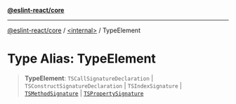 [**@eslint-react/core**](../../README.md)

***

[@eslint-react/core](../../README.md) / [\<internal\>](../README.md) / TypeElement

# Type Alias: TypeElement

> **TypeElement**: `TSCallSignatureDeclaration` \| `TSConstructSignatureDeclaration` \| `TSIndexSignature` \| [`TSMethodSignature`](TSMethodSignature.md) \| [`TSPropertySignature`](TSPropertySignature.md)
